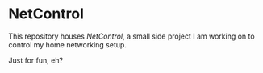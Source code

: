 # NetControl

This repository houses *NetControl*, a small side project I am working on to control my home networking setup.

Just for fun, eh?